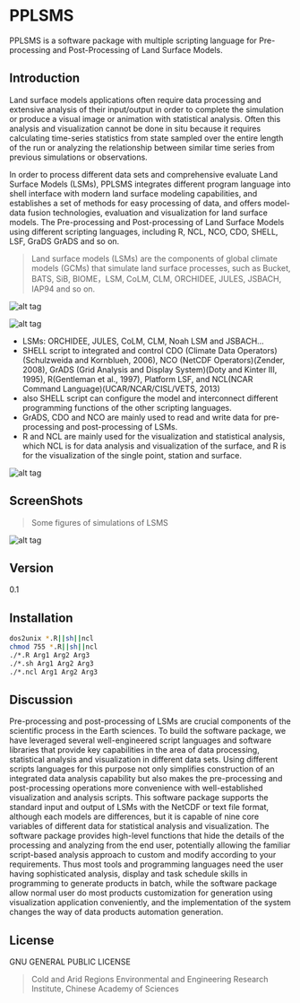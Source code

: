PPLSMS
=====
PPLSMS is a software package with multiple scripting language for Pre-processing and Post-Processing of Land Surface Models.

Introduction
----
Land surface models applications often require data processing and extensive analysis of their input/output in order to complete the simulation or produce a visual image or animation with statistical analysis. Often this analysis and visualization cannot be done in situ because it requires calculating time-series statistics from state sampled over the entire length of the run or analyzing the relationship between similar time series from previous simulations or observations. 

In order to process different data sets and comprehensive evaluate Land Surface Models (LSMs), PPLSMS integrates different program language into shell interface with modern land surface modeling capabilities, and establishes a set of methods for easy processing of data, and offers model-data fusion technologies, evaluation and visualization for land surface models. The Pre-processing and Post-processing of Land Surface Models using different scripting languages, including R, NCL, NCO, CDO, SHELL, LSF, GraDS GrADS and so on.

> Land surface models (LSMs) are the components of global climate models (GCMs) that simulate land surface processes, such as Bucket, BATS, SiB, BIOME，LSM, CoLM, CLM, ORCHIDEE, JULES, JSBACH, IAP94 and so on. 

![alt tag](https://raw.github.com/iffylaw/PPLSMS/master/Img/Figure1.png "The flow diagram of PPLSMS")

![alt tag](https://raw.github.com/iffylaw/PPLSMS/master/Output/LH_Animation.gif "The gif animation")

  - LSMs: ORCHIDEE, JULES, CoLM, CLM, Noah LSM and JSBACH... 
  - SHELL script to integrated and control CDO (Climate Data Operators)(Schulzweida and Kornblueh, 2006), NCO (NetCDF Operators)(Zender, 2008), GrADS (Grid Analysis and Display System)(Doty and Kinter III, 1995), R(Gentleman et al., 1997), Platform LSF, and NCL(NCAR Command Language)(UCAR/NCAR/CISL/VETS, 2013)
  - also SHELL script can configure the model and interconnect different programming functions of the other scripting languages. 
  - GrADS, CDO and NCO are mainly used to read and write data for pre-processing and post-processing of LSMs. 
  - R and NCL are mainly used for the visualization and statistical analysis, which NCL is for data analysis and visualization of the surface, and R is for the visualization of the single point, station and surface.

![alt tag](https://raw.github.com/iffylaw/PPLSMS/master/Img/Figure2.png "The architecture of PPLSMS based on scripting languages")

ScreenShots
----
> Some figures of simulations of LSMS

![alt tag](https://raw.github.com/iffylaw/PPLSMS/master/Img/china-4plot-2004-01.gif "China FSH Jan 2004")

Version
----

0.1

Installation
--------------

```sh
dos2unix *.R||sh||ncl
chmod 755 *.R||sh||ncl
./*.R Arg1 Arg2 Arg3
./*.sh Arg1 Arg2 Arg3
./*.ncl Arg1 Arg2 Arg3
```

Discussion
----
Pre-processing and post-processing of LSMs are crucial components of the scientific process in the Earth sciences. To build the software package, we have leveraged several well-engineered script languages and software libraries that provide key capabilities in the area of data processing, statistical analysis and visualization in different data sets. Using different scripts languages for this purpose not only simplifies construction of an integrated data analysis capability but also makes the pre-processing and post-processing operations more convenience with well-established visualization and analysis scripts. This software package supports the standard input and output of LSMs with the NetCDF or text file format, although each models are differences, but it is capable of nine core variables of different data for statistical analysis and visualization. The software package provides high-level functions that hide the details of the processing and analyzing from the end user, potentially allowing the familiar script-based analysis approach to custom and modify according to your requirements. Thus most tools and programming languages need the user having sophisticated analysis, display and task schedule skills in programming to generate products in batch, while the software package allow normal user do most products customization for generation using visualization application conveniently, and the implementation of the system changes the way of data products automation generation. 

License
----

GNU GENERAL PUBLIC LICENSE


> Cold and Arid Regions Environmental and Engineering Research Institute, 
> Chinese Academy of Sciences

[CAREERI, CAS]:http://www.careeri.cas.cn
